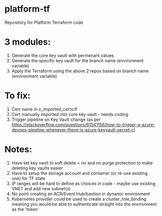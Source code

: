 # platform-tf
Repository for Platform Terraform code

# 3 modules:
1) Generate the core key vault with permenant values
2) Generate the specific key vault for the branch name (environment variable)
3) Apply the Terraform using the above 2 repos based on branch name (environment variable)

# To fix:
1) Cert name in z_imported_certs.tf
2) Cert manually imported into core key vault - needs coding
3) Trigger pipeline on Key Vault change (as per https://stackoverflow.com/questions/61541156/how-to-trigger-a-azure-devops-pipeline-whenever-there-is-azure-keyvault-secret-c)

# Notes: 
1) Have set key vault to soft delete = no and no purge protection to make deleting key vaults easier
2) Have to setup the storage account and container (or re-use existing one) for TF state
3) IP ranges will be hard to define as choices in code - maybe use existing VNET and add new subnet(s)
4) No point creating an ACR/Event Hub/bastion in dynamic environment
5) Kubernetes provider could be used to create a cluster_role_binding meaning you would be able to authenticate straight into the environment as the 'token'
